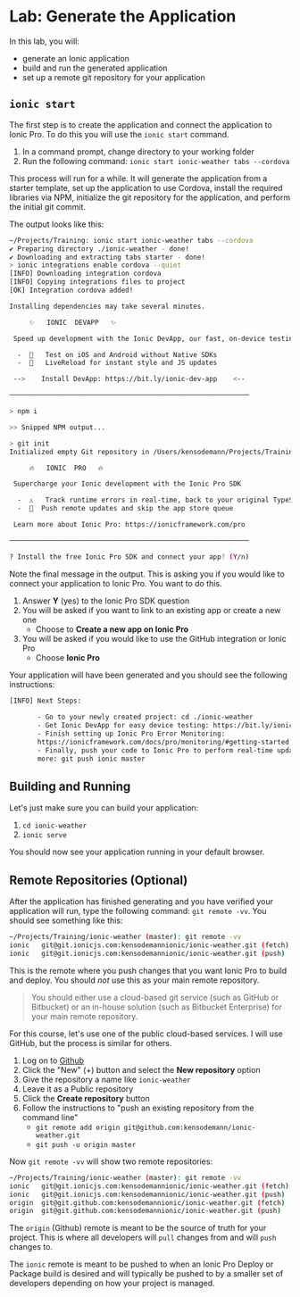 # Lab: Generate the Application

In this lab, you will:

* generate an Ionic application
* build and run the generated application
* set up a remote git repository for your application

## `ionic start`

The first step is to create the application and connect the application to Ionic Pro. To do this you will use the `ionic start` command.

1. In a command prompt, change directory to your working folder
1. Run the following command: `ionic start ionic-weather tabs --cordova`

This process will run for a while. It will generate the application from a starter template, set up the application to use Cordova, install the required libraries via NPM, initialize the git repository for the application, and perform the initial git commit.

The output looks like this:

```bash
~/Projects/Training: ionic start ionic-weather tabs --cordova
✔ Preparing directory ./ionic-weather - done!
✔ Downloading and extracting tabs starter - done!
> ionic integrations enable cordova --quiet
[INFO] Downloading integration cordova
[INFO] Copying integrations files to project
[OK] Integration cordova added!

Installing dependencies may take several minutes.

     ✨   IONIC  DEVAPP   ✨

 Speed up development with the Ionic DevApp, our fast, on-device testing mobile app

  -  🔑   Test on iOS and Android without Native SDKs
  -  🚀   LiveReload for instant style and JS updates

 -->    Install DevApp: https://bit.ly/ionic-dev-app    <--

────────────────────────────────────────────────────────────

> npm i

>> Snipped NPM output...

> git init
Initialized empty Git repository in /Users/kensodemann/Projects/Training/ionic-weather/.git/

     🔥   IONIC  PRO   🔥

 Supercharge your Ionic development with the Ionic Pro SDK

  -  ⚠️   Track runtime errors in real-time, back to your original TypeScript
  -  📲  Push remote updates and skip the app store queue

 Learn more about Ionic Pro: https://ionicframework.com/pro

────────────────────────────────────────────────────────────

? Install the free Ionic Pro SDK and connect your app? (Y/n) 
```

Note the final message in the output. This is asking you if you would like to connect your application to Ionic Pro. You want to do this.

1. Answer **Y** (yes) to the Ionic Pro SDK question
2. You will be asked if you want to link to an existing app or create a new one
    - Choose to **Create a new app on Ionic Pro**
3. You will be asked if you would like to use the GitHub integration or Ionic Pro
    - Choose **Ionic Pro**

Your application will have been generated and you should see the following instructions:

```bash
[INFO] Next Steps:
       
       - Go to your newly created project: cd ./ionic-weather
       - Get Ionic DevApp for easy device testing: https://bit.ly/ionic-dev-app
       - Finish setting up Ionic Pro Error Monitoring: 
       https://ionicframework.com/docs/pro/monitoring/#getting-started
       - Finally, push your code to Ionic Pro to perform real-time updates, and 
       more: git push ionic master
```

## Building and Running

Let's just make sure you can build your application:

1. `cd ionic-weather`
1. `ionic serve`

You should now see your application running in your default browser.

## Remote Repositories (Optional)

After the application has finished generating and you have verified your application will run, type the following command: `git remote -vv`. You should see something like this:

```bash
~/Projects/Training/ionic-weather (master): git remote -vv
ionic	git@git.ionicjs.com:kensodemannionic/ionic-weather.git (fetch)
ionic	git@git.ionicjs.com:kensodemannionic/ionic-weather.git (push)
```

This is the remote where you push changes that you want Ionic Pro to build and deploy. You should *not* use this as your main remote repository. 

> You should either use a cloud-based git service (such as GitHub or Bitbucket) or an in-house solution (such as Bitbucket Enterprise) for your main remote repository. 

For this course, let's use one of the public cloud-based services. I will use GitHub, but the process is similar for others.
  
1. Log on to <a href="https://github.com/" target="_blank">Github</a>
1. Click the "New" (+) button and select the **New repository** option
1. Give the repository a name like `ionic-weather`
1. Leave it as a Public repository
1. Click the **Create repository** button
1. Follow the instructions to "push an existing repository from the command line"
    - `git remote add origin git@github.com:kensodemann/ionic-weather.git`
    - `git push -u origin master`

Now `git remote -vv` will show two remote repositories:

```bash
~/Projects/Training/ionic-weather (master): git remote -vv
ionic	git@git.ionicjs.com:kensodemannionic/ionic-weather.git (fetch)
ionic	git@git.ionicjs.com:kensodemannionic/ionic-weather.git (push)
origin	git@git.github.com:kensodemannionic/ionic-weather.git (fetch)
origin	git@git.github.com:kensodemannionic/ionic-weather.git (push)
```

The `origin` (Github) remote is meant to be the source of truth for your project. This is where all developers will `pull` changes from and will `push` changes to.

The `ionic` remote is meant to be pushed to when an Ionic Pro Deploy or Package build is desired and will typically be pushed to by a smaller set of developers depending on how your project is managed.